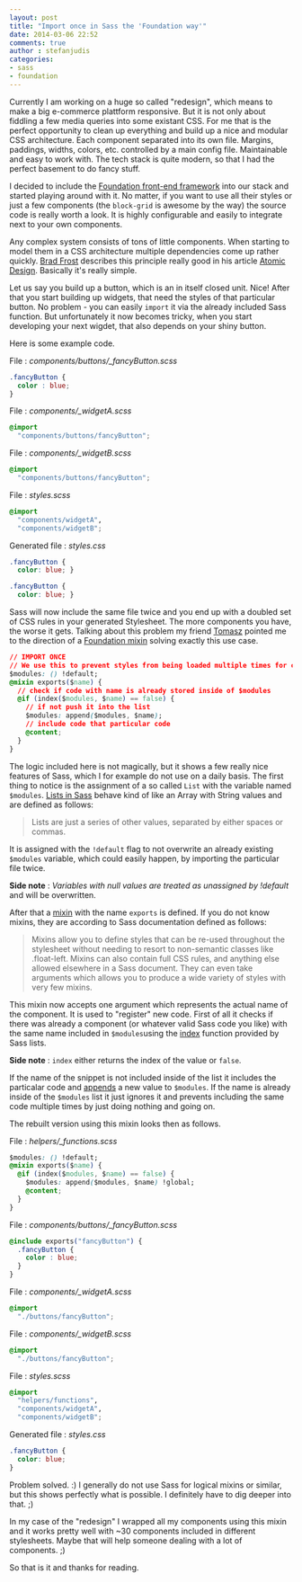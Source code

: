 ```yaml
---
layout: post
title: "Import once in Sass the 'Foundation way'"
date: 2014-03-06 22:52
comments: true
author : stefanjudis
categories:
- sass
- foundation
---
```


Currently I am working on a huge so called "redesign", which means to make a big e-commerce plattform responsive. But it is not only about fiddling a few media queries into some existant CSS. For me that is the perfect opportunity to clean up everything and build up a nice and modular CSS architecture. Each component separated into its own file. Margins, paddings, widths, colors, etc. controlled by a main config file. Maintainable and easy to work with. The tech stack is quite modern, so that I had the perfect basement to do fancy stuff.<!-- more -->

I decided to include the [Foundation front-end framework](http://foundation.zurb.com/) into our stack and started playing around with it. No matter, if you want to use all their styles or just a few components (the `block-grid` is awesome by the way) the source code is really worth a look. It is highly configurable and easily to integrate next to your own components.

Any complex system consists of tons of little components. When starting to model them in a CSS architecture multiple dependencies come up rather quickly. [Brad Frost](https://twitter.com/brad_frost) describes this principle really good in his article [Atomic Design](http://bradfrostweb.com/blog/post/atomic-web-design/). Basically it's really simple.

Let us say you build up a button, which is an in itself closed unit. Nice! After that you start building up widgets, that need the styles of that particular button. No problem - you can easily `import` it via the already included Sass function. But unfortunately it now becomes tricky, when you start developing your next wigdet, that also depends on your shiny button.

Here is some example code.

File : *components/buttons/_fancyButton.scss*
```css
.fancyButton {
  color : blue;
}

```

File : *components/_widgetA.scss*
```css
@import
  "components/buttons/fancyButton";
```

File : *components/_widgetB.scss*
```css
@import
  "components/buttons/fancyButton";
```

File : *styles.scss*
```css
@import
  "components/widgetA",
  "components/widgetB";
```

Generated file : *styles.css*
```css
.fancyButton {
  color: blue; }

.fancyButton {
  color: blue; }

```

Sass will now include the same file twice and you end up with a doubled set of CSS rules in your generated Stylesheet. The more components you have, the worse it gets. Talking about this problem my friend [Tomasz](https://google.com/+TomaszStryjewski) pointed me to the direction of a [Foundation mixin](https://github.com/zurb/foundation/blob/master/scss/foundation/_functions.scss#L8) solving exactly this use case.

```css
// IMPORT ONCE
// We use this to prevent styles from being loaded multiple times for compenents that rely on other components.
$modules: () !default;
@mixin exports($name) {
  // check if code with name is already stored inside of $modules
  @if (index($modules, $name) == false) {
    // if not push it into the list
    $modules: append($modules, $name);
    // include code that particular code
    @content;
  }
}
```

The logic included here is not magically, but it shows a few really nice features of Sass, which I for example do not use on a daily basis. The first thing to notice is the assignment of a so called `List` with the variable named `$modules`. [Lists in Sass](http://sass-lang.com/documentation/file.SASS_REFERENCE.html#lists) behave kind of like an Array with String values and are defined as follows:

> Lists are just a series of other values, separated by either spaces or commas.

It is assigned with the `!default` flag to not overwrite an already existing `$modules` variable, which could easily happen, by importing the particular file twice.

**Side note** : *Variables with null values are treated as unassigned by !default* and will be overwritten.

After that a [mixin](http://sass-lang.com/documentation/file.SASS_REFERENCE.html#defining_a_mixin) with the name `exports` is defined. If you do not know mixins, they are according to Sass documentation defined as follows:

>Mixins allow you to define styles that can be re-used throughout the stylesheet without needing to resort to non-semantic classes like .float-left. Mixins can also contain full CSS rules, and anything else allowed elsewhere in a Sass document. They can even take arguments which allows you to produce a wide variety of styles with very few mixins.

This mixin now accepts one argument which represents the actual name of the component. It is used to "register" new code.
First of all it checks if there was already a component (or whatever valid Sass code you like) with the same name included in `$modules`using the [index](http://sass-lang.com/documentation/Sass/Script/Functions.html#index-instance_method) function provided by Sass lists.

**Side note** : `index` either returns the index of the value or `false`.

If the name of the snippet is not included inside of the list it includes the particalar code and [appends](http://sass-lang.com/documentation/Sass/Script/Functions.html#append-instance_method) a new value to `$modules`.
If the name is already inside of the `$modules` list it just ignores it and prevents including the same code multiple times by just doing nothing and going on.

The rebuilt version using this mixin looks then as follows.

File : *helpers/_functions.scss*
```css
$modules: () !default;
@mixin exports($name) {
  @if (index($modules, $name) == false) {
    $modules: append($modules, $name) !global;
    @content;
  }
}
```
File : *components/buttons/_fancyButton.scss*
```css
@include exports("fancyButton") {
  .fancyButton {
    color : blue;
  }
}
```
File : *components/_widgetA.scss*
```css
@import
  "./buttons/fancyButton";
```
File : *components/_widgetB.scss*
```css
@import
  "./buttons/fancyButton";
```
File : *styles.scss*
```css
@import
  "helpers/functions",
  "components/widgetA",
  "components/widgetB";
```
Generated file : *styles.css*
```css
.fancyButton {
  color: blue;
}
```

Problem solved. :)
I generally do not use Sass for logical mixins or similar, but this shows perfectly what is possible. I definitely have to dig deeper into that. ;)

In my case of the "redesign" I wrapped all my components using this mixin and it works pretty well with ~30 components included in different stylesheets. Maybe that will help someone dealing with a lot of components. ;)

So that is it and thanks for reading.
